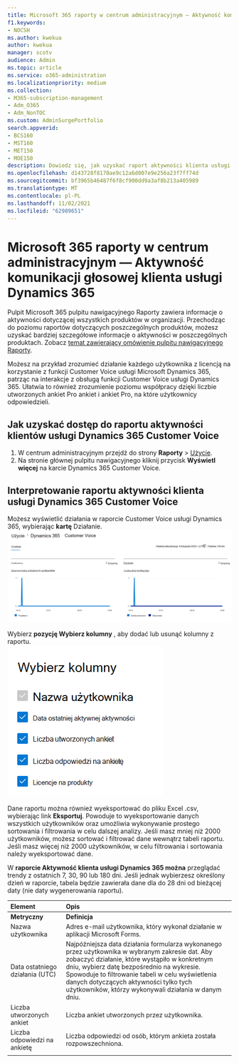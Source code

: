 ```yaml
---
title: Microsoft 365 raporty w centrum administracyjnym — Aktywność komunikacji głosowej klienta usługi Dynamics 365
f1.keywords:
- NOCSH
ms.author: kwekua
author: kwekua
manager: scotv
audience: Admin
ms.topic: article
ms.service: o365-administration
ms.localizationpriority: medium
ms.collection:
- M365-subscription-management
- Adm_O365
- Adm_NonTOC
ms.custom: AdminSurgePortfolio
search.appverid:
- BCS160
- MST160
- MET150
- MOE150
description: Dowiedz się, jak uzyskać raport aktywności klienta usługi Microsoft Dynamics 365 Customer Voice za Microsoft 365 pulpitu nawigacyjnego Raporty centrum administracyjne platformy Microsoft 365.
ms.openlocfilehash: d143728f8170ae9c12a6d007e9e256a23f7ff74d
ms.sourcegitcommit: bf3965b46487f6f8cf900dd9a3af8b213a405989
ms.translationtype: MT
ms.contentlocale: pl-PL
ms.lasthandoff: 11/02/2021
ms.locfileid: "62989651"
---
```

# <a name="microsoft-365-reports-in-the-admin-center---dynamics-365-customer-voice-activity"></a>Microsoft 365 raporty w centrum administracyjnym — Aktywność komunikacji głosowej klienta usługi Dynamics 365

Pulpit Microsoft 365 pulpitu nawigacyjnego Raporty zawiera informacje o aktywności dotyczącej wszystkich produktów w organizacji. Przechodząc do poziomu raportów dotyczących poszczególnych produktów, możesz uzyskać bardziej szczegółowe informacje o aktywności w poszczególnych produktach. Zobacz [temat zawierający omówienie pulpitu nawigacyjnego Raporty](activity-reports.md).
  
Możesz na przykład zrozumieć działanie każdego użytkownika z licencją na korzystanie z funkcji Customer Voice usługi Microsoft Dynamics 365, patrząc na interakcje z obsługą funkcji Customer Voice usługi Dynamics 365. Ułatwia to również zrozumienie poziomu współpracy dzięki liczbie utworzonych ankiet Pro ankiet i ankiet Pro, na które użytkownicy odpowiedzieli. 
  
## <a name="how-to-get-to-the-dynamics-365-customer-voice-activity-report"></a>Jak uzyskać dostęp do raportu aktywności klientów usługi Dynamics 365 Customer Voice

1. W centrum administracyjnym przejdź do strony **Raporty** \> <a href="https://go.microsoft.com/fwlink/p/?linkid=2074756" target="_blank">Użycie</a>. 
2. Na stronie głównej pulpitu nawigacyjnego kliknij przycisk **Wyświetl więcej** na karcie Dynamics 365 Customer Voice.
  
## <a name="interpret-the-dynamics-365-customer-voice-activity-report"></a>Interpretowanie raportu aktywności klienta usługi Dynamics 365 Customer Voice

Możesz wyświetlić działania w raporcie Customer Voice usługi Dynamics 365, wybierając **kartę** Działanie.<br/>![Microsoft 365 raporty — Raport aktywności klienta usługi Microsoft Dynamics 365.](../../media/a7e57d18-1ac8-4d4b-bd70-83361505dc3e.png)

Wybierz **pozycję Wybierz kolumny** , aby dodać lub usunąć kolumny z raportu.  <br/> ![Raport aktywności klientów usługi Dynamics 365 Customer Voice — wybieranie kolumn.](../../media/5ab66f4b-32eb-4c9b-9683-1157ae9e2c0a.png)

Dane raportu można również wyeksportować do pliku Excel .csv, wybierając link **Eksportuj**. Powoduje to wyeksportowanie danych wszystkich użytkowników oraz umożliwia wykonywanie prostego sortowania i filtrowania w celu dalszej analizy. Jeśli masz mniej niż 2000 użytkowników, możesz sortować i filtrować dane wewnątrz tabeli raportu. Jeśli masz więcej niż 2000 użytkowników, w celu filtrowania i sortowania należy wyeksportować dane. 

W **raporcie Aktywność klienta usługi Dynamics 365 można** przeglądać trendy z ostatnich 7, 30, 90 lub 180 dni. Jeśli jednak wybierzesz określony dzień w raporcie, tabela będzie zawierała dane dla do 28 dni od bieżącej daty (nie daty wygenerowania raportu).
  
|Element|Opis|
|:-----|:-----|
|**Metryczny**|**Definicja**|
|Nazwa użytkownika  <br/> |Adres e-mail użytkownika, który wykonał działanie w aplikacji Microsoft Forms.  <br/> |
|Data ostatniego działania (UTC)  <br/> |Najpóźniejsza data działania formularza wykonanego przez użytkownika w wybranym zakresie dat. Aby zobaczyć działanie, które wystąpiło w konkretnym dniu, wybierz datę bezpośrednio na wykresie.<br/>Spowoduje to filtrowanie tabeli w celu wyświetlenia danych dotyczących aktywności tylko tych użytkowników, którzy wykonywali działania w danym dniu.  <br/> |
|Liczba utworzonych ankiet  <br/> |Liczba ankiet utworzonych przez użytkownika.   <br/> |
|Liczba odpowiedzi na ankietę  <br/> |Liczba odpowiedzi od osób, którym ankieta została rozpowszechniona.|
|||
